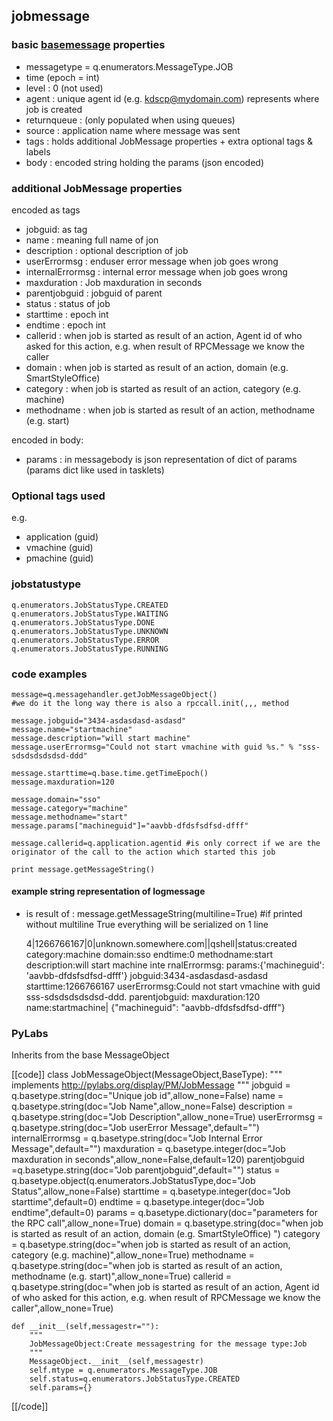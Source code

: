 [basemsg]: /PyLabsdoc/#/Components/BaseMsg

## jobmessage

### basic [basemessage][basemsg] properties

* messagetype = q.enumerators.MessageType.JOB
* time (epoch = int)
* level : 0 (not used)
* agent : unique agent id (e.g. kdscp@mydomain.com) represents where job is created
* returnqueue : (only populated when using queues)
* source : application name where message was sent
* tags : holds additional JobMessage properties + extra optional tags & labels
* body : encoded string holding the params (json encoded)


### additional JobMessage properties

encoded as tags
* jobguid: as tag
* name : meaning full name of jon
* description : optional description of job
* userErrormsg : enduser error message when job goes wrong
* internalErrormsg : internal error message when job goes wrong
* maxduration :  Job maxduration in seconds
* parentjobguid : jobguid of parent
* status : status of job
* starttime : epoch int
* endtime : epoch int
* callerid : when job is started as result of an action, Agent id of who asked for this action, e.g. when result of RPCMessage we know the caller
* domain : when job is started as result of an action, domain (e.g. SmartStyleOffice)
* category : when job is started as result of an action, category (e.g. machine)
* methodname : when job is started as result of an action,  methodname (e.g. start)

encoded in body:
* params : in messagebody is json representation of dict of params (params dict like used in tasklets)


### Optional tags used

e.g.
* application (guid)
* vmachine (guid)
* pmachine (guid)


### jobstatustype

    q.enumerators.JobStatusType.CREATED     
    q.enumerators.JobStatusType.WAITING   
    q.enumerators.JobStatusType.DONE        
    q.enumerators.JobStatusType.UNKNOWN   
    q.enumerators.JobStatusType.ERROR      
    q.enumerators.JobStatusType.RUNNING     


### code examples


    message=q.messagehandler.getJobMessageObject()
    #we do it the long way there is also a rpccall.init(,,, method
    
    message.jobguid="3434-asdasdasd-asdasd"
    message.name="startmachine"
    message.description="will start machine"
    message.userErrormsg="Could not start vmachine with guid %s." % "sss-sdsdsdsdsdsd-ddd"
    
    message.starttime=q.base.time.getTimeEpoch()
    message.maxduration=120 
    
    message.domain="sso"
    message.category="machine"
    message.methodname="start"
    message.params["machineguid"]="aavbb-dfdsfsdfsd-dfff"
    
    message.callerid=q.application.agentid #is only correct if we are the originator of the call to the action which started this job
    
    print message.getMessageString()


#### example string representation of logmessage

* is result of : message.getMessageString(multiline=True)  #if printed without multiline True everything will be serialized on 1 line

    4|1266766167|0|unknown.somewhere.com||qshell|status:created category:machine domain:sso endtime:0 methodname:start description:will start machine inte
    rnalErrormsg: params:{'machineguid': 'aavbb-dfdsfsdfsd-dfff'} jobguid:3434-asdasdasd-asdasd starttime:1266766167 userErrormsg:Could not start vmachine
     with guid sss-sdsdsdsdsdsd-ddd. parentjobguid: maxduration:120 name:startmachine|
    {"machineguid": "aavbb-dfdsfsdfsd-dfff"}


### PyLabs

Inherits from the base MessageObject

[[code]]
class JobMessageObject(MessageObject,BaseType):
    """
    implements http://pylabs.org/display/PM/JobMessage
    """
    jobguid = q.basetype.string(doc="Unique job id",allow_none=False)
    name = q.basetype.string(doc="Job Name",allow_none=False)
    description = q.basetype.string(doc="Job Description",allow_none=True)
    userErrormsg = q.basetype.string(doc="Job userError Message",default="")
    internalErrormsg = q.basetype.string(doc="Job Internal Error Message",default="")
    maxduration = q.basetype.integer(doc="Job maxduration in seconds",allow_none=False,default=120)
    parentjobguid =q.basetype.string(doc="Job parentjobguid",default="")
    status = q.basetype.object(q.enumerators.JobStatusType,doc="Job Status",allow_none=False)
    starttime = q.basetype.integer(doc="Job starttime",default=0)
    endtime = q.basetype.integer(doc="Job endtime",default=0)
    params = q.basetype.dictionary(doc="parameters for the RPC call",allow_none=True) 
    domain = q.basetype.string(doc="when job is started as result of an action, domain (e.g. SmartStyleOffice) ")
    category = q.basetype.string(doc="when job is started as result of an action, category (e.g. machine)",allow_none=True) 
    methodname = q.basetype.string(doc="when job is started as result of an action,  methodname (e.g. start)",allow_none=True) 
    callerid = q.basetype.string(doc="when job is started as result of an action, Agent id of who asked for this action, e.g. when result of RPCMessage we know the caller",allow_none=True)

    def __init__(self,messagestr=""):
        """
        JobMessageObject:Create messagestring for the message type:Job
        """        
        MessageObject.__init__(self,messagestr)
        self.mtype = q.enumerators.MessageType.JOB    
        self.status=q.enumerators.JobStatusType.CREATED
        self.params={}
[[/code]]
